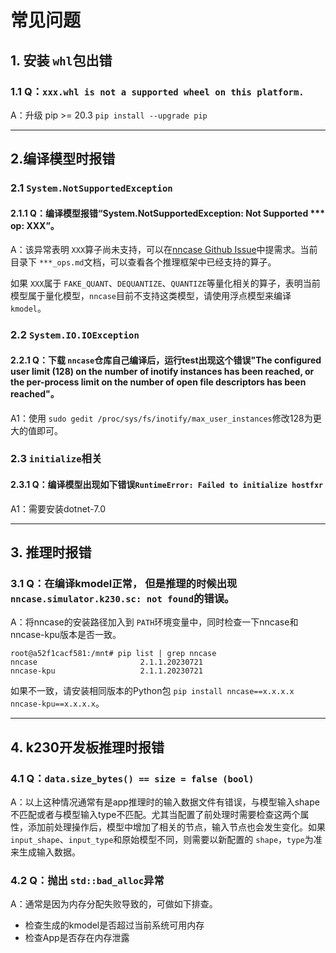 # 常见问题

## 1. 安装 `whl`包出错

### 1.1 Q：`xxx.whl is not a supported wheel on this platform.`

A：升级 pip >= 20.3 `pip install --upgrade pip`

---

## 2.编译模型时报错

### 2.1 `System.NotSupportedException`

#### 2.1.1 Q：编译模型报错“System.NotSupportedException: Not Supported *** op: XXX”。

A：该异常表明 `XXX`算子尚未支持，可以在[nncase Github Issue](https://github.com/kendryte/nncase/issues)中提需求。当前目录下 `***_ops.md`文档，可以查看各个推理框架中已经支持的算子。

如果 `XXX`属于 `FAKE_QUANT`、`DEQUANTIZE`、`QUANTIZE`等量化相关的算子，表明当前模型属于量化模型，`nncase`目前不支持这类模型，请使用浮点模型来编译 `kmodel`。

### 2.2 `System.IO.IOException`

#### 2.2.1 Q：下载 `nncase`仓库自己编译后，运行test出现这个错误"The configured user limit (128) on the number of inotify instances has been reached, or the per-process limit on the number of open file descriptors has been reached"。

A1：使用 `sudo gedit /proc/sys/fs/inotify/max_user_instances`修改128为更大的值即可。

### 2.3 `initialize`相关
#### 2.3.1 Q：编译模型出现如下错误`RuntimeError: Failed to initialize hostfxr`
A1：需要安装dotnet-7.0

---

## 3. 推理时报错

### 3.1 Q：在编译kmodel正常， 但是推理的时候出现 `nncase.simulator.k230.sc: not found`的错误。

A：将nncase的安装路径加入到 `PATH`环境变量中，同时检查一下nncase和nncase-kpu版本是否一致。

```shell
root@a52f1cacf581:/mnt# pip list | grep nncase
nncase                       2.1.1.20230721
nncase-kpu                   2.1.1.20230721
```

如果不一致，请安装相同版本的Python包 `pip install nncase==x.x.x.x nncase-kpu==x.x.x.x`。

---

## 4. k230开发板推理时报错

### 4.1 Q：`data.size_bytes() == size = false (bool)`

A：以上这种情况通常有是app推理时的输入数据文件有错误，与模型输入shape不匹配或者与模型输入type不匹配。尤其当配置了前处理时需要检查这两个属性，添加前处理操作后，模型中增加了相关的节点，输入节点也会发生变化。如果 `input_shape`、`input_type`和原始模型不同，则需要以新配置的 `shape`，`type`为准来生成输入数据。

### 4.2 Q：抛出 `std::bad_alloc`异常

A：通常是因为内存分配失败导致的，可做如下排查。

- 检查生成的kmodel是否超过当前系统可用内存
- 检查App是否存在内存泄露
